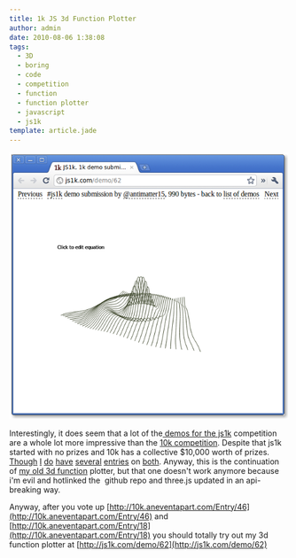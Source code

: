 ```yaml
---
title: 1k JS 3d Function Plotter
author: admin
date: 2010-08-06 1:38:08
tags: 
  - 3D
  - boring
  - code
  - competition
  - function
  - function plotter
  - javascript
  - js1k
template: article.jade
---
```


[![](Screenshot-JS1k-1k-demo-submission-62-Chromium-1.png "Screenshot-JS1k, 1k demo submission [62] - Chromium-1")](Screenshot-JS1k-1k-demo-submission-62-Chromium-1.png)

Interestingly, it does seem that a lot of the[ demos for the js1k](http://js1k.com/demos) competition are a whole lot more impressive than the [10k competition](http://10k.aneventapart.com/). Despite that js1k started with no prizes and 10k has a collective $10,000 worth of prizes. [Though](http://js1k.com/demo/4) [I](http://js1k.com/demo/19) [do](http://js1k.com/demo/47) [have](http://js1k.com/demo/62) [several](http://js1k.com/demo/62) [entries](http://10k.aneventapart.com/Entry/46) on [both](http://10k.aneventapart.com/Entry/18). Anyway, this is the continuation of [my old 3d function](2010/05/simple-javascript-3d-function-plotter/) plotter, but that one doesn't work anymore because i'm evil and hotlinked the  github repo and three.js updated in an api-breaking way.

Anyway, after you vote up [http://10k.aneventapart.com/Entry/46](http://10k.aneventapart.com/Entry/46) and [http://10k.aneventapart.com/Entry/18](http://10k.aneventapart.com/Entry/18) you should totally try out my 3d function plotter at [http://js1k.com/demo/62](http://js1k.com/demo/62)
